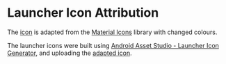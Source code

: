 # Launcher Icon Attribution

The [icon](scatter_plot-24px.svg) is adapted from the [Material Icons](https://material.io/resources/icons/?search=scatt&icon=scatter_plot&style=baseline) library with changed colours.

The launcher icons were built using [Android Asset Studio - Launcher Icon Generator](https://romannurik.github.io/AndroidAssetStudio/icons-launcher.html#foreground.type=image&foreground.space.trim=1&foreground.space.pad=0.25&foreColor=rgba(255%2C%200%2C%200%2C%200)&backColor=rgb(255%2C%20255%2C%20255)&crop=1&backgroundShape=square&effects=shadow&name=ic_launcher),
and uploading the [adapted icon](scatter_plot-24px.svg).